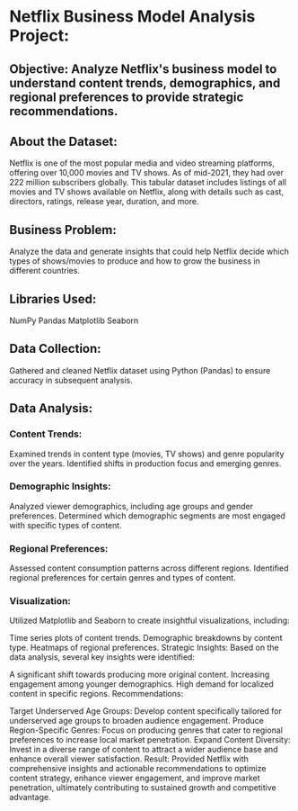 # Netflix Business Model Analysis Project:

## Objective: Analyze Netflix's business model to understand content trends, demographics, and regional preferences to provide strategic recommendations.
## About the Dataset:
Netflix is one of the most popular media and video streaming platforms, offering over 10,000 movies and TV shows. As of mid-2021, they had over 222 million subscribers globally. This tabular dataset includes listings of all movies and TV shows available on Netflix, along with details such as cast, directors, ratings, release year, duration, and more.

## Business Problem:
Analyze the data and generate insights that could help Netflix decide which types of shows/movies to produce and how to grow the business in different countries.

## Libraries Used:

NumPy
Pandas
Matplotlib
Seaborn

## Data Collection: 
Gathered and cleaned Netflix dataset using Python (Pandas) to ensure accuracy in subsequent analysis.

## Data Analysis:

### Content Trends:
Examined trends in content type (movies, TV shows) and genre popularity over the years. Identified shifts in production focus and emerging genres.
### Demographic Insights: 
Analyzed viewer demographics, including age groups and gender preferences. Determined which demographic segments are most engaged with specific types of content.
### Regional Preferences:
Assessed content consumption patterns across different regions. Identified regional preferences for certain genres and types of content.
### Visualization: 
Utilized Matplotlib and Seaborn to create insightful visualizations, including:

Time series plots of content trends.
Demographic breakdowns by content type.
Heatmaps of regional preferences.
Strategic Insights: Based on the data analysis, several key insights were identified:

A significant shift towards producing more original content.
Increasing engagement among younger demographics.
High demand for localized content in specific regions.
Recommendations:

Target Underserved Age Groups: Develop content specifically tailored for underserved age groups to broaden audience engagement.
Produce Region-Specific Genres: Focus on producing genres that cater to regional preferences to increase local market penetration.
Expand Content Diversity: Invest in a diverse range of content to attract a wider audience base and enhance overall viewer satisfaction.
Result: Provided Netflix with comprehensive insights and actionable recommendations to optimize content strategy, enhance viewer engagement, and improve market penetration, ultimately contributing to sustained growth and competitive advantage.
